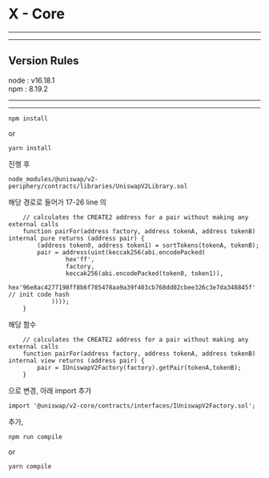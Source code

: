 # X - Core 

*****
*****
## Version Rules
node : v16.18.1  
npm : 8.19.2
*****
*****

```shell
npm install
```
or 
```shell
yarn install
```
진행 후 
```shell
node_modules/@uniswap/v2-periphery/contracts/libraries/UniswapV2Library.sol
```
해당 경로로 들어가 17-26 line 의
```solidity
    // calculates the CREATE2 address for a pair without making any external calls
    function pairFor(address factory, address tokenA, address tokenB) internal pure returns (address pair) {
        (address token0, address token1) = sortTokens(tokenA, tokenB);
        pair = address(uint(keccak256(abi.encodePacked(
                hex'ff',
                factory,
                keccak256(abi.encodePacked(token0, token1)),
                hex'96e8ac4277198ff8b6f785478aa9a39f403cb768dd02cbee326c3e7da348845f' // init code hash
            ))));
    }
```
해당 함수
```solidity
    // calculates the CREATE2 address for a pair without making any external calls
    function pairFor(address factory, address tokenA, address tokenB) internal view returns (address pair) {
        pair = IUniswapV2Factory(factory).getPair(tokenA,tokenB);
    }
```
으로 변경, 아래 import 추가
```solidity
import '@uniswap/v2-core/contracts/interfaces/IUniswapV2Factory.sol';
```
추가, 

```shell
npm run compile
```
or
```shell
yarn compile
```
